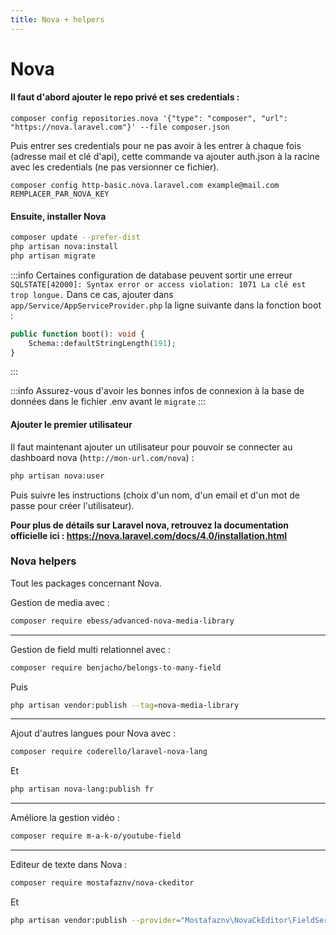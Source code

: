 ```yaml
---
title: Nova + helpers
--- 
```


# Nova

#### Il faut d'abord ajouter le repo privé et ses credentials :
```
composer config repositories.nova '{"type": "composer", "url": "https://nova.laravel.com"}' --file composer.json
```

Puis entrer ses credentials pour ne pas avoir à les entrer à chaque fois (adresse mail et clé d'api), cette commande va ajouter auth.json à la racine avec les credentials (ne pas versionner ce fichier).
```
composer config http-basic.nova.laravel.com example@mail.com REMPLACER_PAR_NOVA_KEY
```

#### Ensuite, installer Nova

```bash
composer update --prefer-dist
php artisan nova:install
php artisan migrate
```
:::info
 Certaines configuration de database peuvent sortir une erreur `SQLSTATE[42000]: Syntax error or access violation: 1071 La clé est trop longue.` Dans ce cas, ajouter dans `app/Service/AppServiceProvider.php` la ligne suivante dans la fonction boot :
```php
public function boot(): void {
    Schema::defaultStringLength(191);
}
```
:::

:::info
Assurez-vous d'avoir les bonnes infos de connexion à la base de données dans le fichier .env avant le `migrate`
:::

#### Ajouter le premier utilisateur

Il faut maintenant ajouter un utilisateur pour pouvoir se connecter au dashboard nova (`http://mon-url.com/nova`) :

```bash
php artisan nova:user
```
Puis suivre les instructions (choix d'un nom, d'un email et d'un mot de passe pour créer l'utilisateur).

**Pour plus de détails sur Laravel nova, retrouvez la documentation officielle ici : https://nova.laravel.com/docs/4.0/installation.html**

### Nova helpers

Tout les packages concernant Nova.

Gestion de media avec : 
```bash
composer require ebess/advanced-nova-media-library
```

---

Gestion de field multi relationnel avec : 
```bash
composer require benjacho/belongs-to-many-field
```
Puis 
```bash
php artisan vendor:publish --tag=nova-media-library
```

--- 

Ajout d'autres langues pour Nova avec :
```bash
composer require coderello/laravel-nova-lang
```
Et 
```bash
php artisan nova-lang:publish fr
```

---

Améliore la gestion vidéo : 
```bash
composer require m-a-k-o/youtube-field
```

---

Editeur de texte dans Nova :
```bash
composer require mostafaznv/nova-ckeditor
```
Et 
```bash
php artisan vendor:publish --provider="Mostafaznv\NovaCkEditor\FieldServiceProvider"
```

